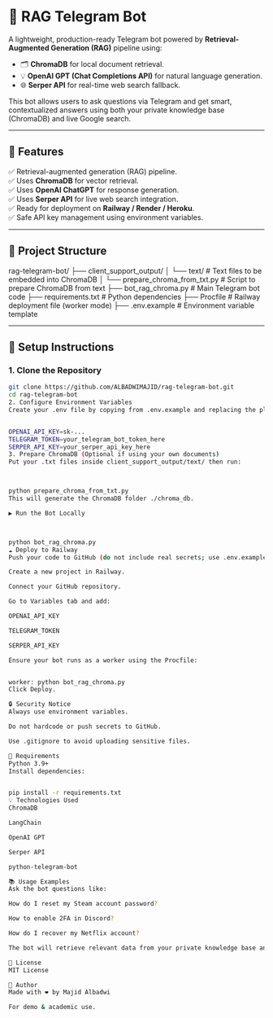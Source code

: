 # 🤖 RAG Telegram Bot

A lightweight, production-ready Telegram bot powered by **Retrieval-Augmented Generation (RAG)** pipeline using:
- 🗂 **ChromaDB** for local document retrieval.
- 💡 **OpenAI GPT (Chat Completions API)** for natural language generation.
- 🌐 **Serper API** for real-time web search fallback.

This bot allows users to ask questions via Telegram and get smart, contextualized answers using both your private knowledge base (ChromaDB) and live Google search.

---

## 🚀 Features

✅ Retrieval-augmented generation (RAG) pipeline.  
✅ Uses **ChromaDB** for vector retrieval.  
✅ Uses **OpenAI ChatGPT** for response generation.  
✅ Uses **Serper API** for live web search integration.  
✅ Ready for deployment on **Railway / Render / Heroku**.  
✅ Safe API key management using environment variables.  

---

## 📁 Project Structure

rag-telegram-bot/
├── client_support_output/
│ └── text/ # Text files to be embedded into ChromaDB
│ └── prepare_chroma_from_txt.py # Script to prepare ChromaDB from text
├── bot_rag_chroma.py # Main Telegram bot code
├── requirements.txt # Python dependencies
├── Procfile # Railway deployment file (worker mode)
├── .env.example # Environment variable template


---

## 🔧 Setup Instructions

### 1. Clone the Repository

```bash
git clone https://github.com/ALBADWIMAJID/rag-telegram-bot.git
cd rag-telegram-bot
2. Configure Environment Variables
Create your .env file by copying from .env.example and replacing the placeholders:


OPENAI_API_KEY=sk-...
TELEGRAM_TOKEN=your_telegram_bot_token_here
SERPER_API_KEY=your_serper_api_key_here
3. Prepare ChromaDB (Optional if using your own documents)
Put your .txt files inside client_support_output/text/ then run:



python prepare_chroma_from_txt.py
This will generate the ChromaDB folder ./chroma_db.

▶️ Run the Bot Locally



python bot_rag_chroma.py
☁️ Deploy to Railway
Push your code to GitHub (do not include real secrets; use .env.example).

Create a new project in Railway.

Connect your GitHub repository.

Go to Variables tab and add:

OPENAI_API_KEY

TELEGRAM_TOKEN

SERPER_API_KEY

Ensure your bot runs as a worker using the Procfile:


worker: python bot_rag_chroma.py
Click Deploy.

🔒 Security Notice
Always use environment variables.

Do not hardcode or push secrets to GitHub.

Use .gitignore to avoid uploading sensitive files.

👷 Requirements
Python 3.9+
Install dependencies:


pip install -r requirements.txt
💡 Technologies Used
ChromaDB

LangChain

OpenAI GPT

Serper API

python-telegram-bot

📚 Usage Examples
Ask the bot questions like:

How do I reset my Steam account password?

How to enable 2FA in Discord?

How do I recover my Netflix account?

The bot will retrieve relevant data from your private knowledge base and supplement it with real-time Google search.

📄 License
MIT License

👤 Author
Made with ❤️ by Majid Albadwi

For demo & academic use.
